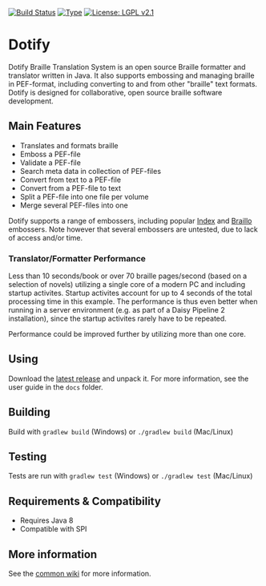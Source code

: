 [![Build Status](https://travis-ci.com/brailleapps/dotify-cli.svg?branch=master)](https://travis-ci.com/brailleapps/dotify-cli)
[![Type](https://img.shields.io/badge/type-application-blue.svg)](https://github.com/brailleapps/wiki/wiki/Types)
[![License: LGPL v2.1](https://img.shields.io/badge/License-LGPL%20v2%2E1%20%28or%20later%29-blue.svg)](https://www.gnu.org/licenses/lgpl-2.1)

# Dotify
Dotify Braille Translation System is an open source Braille formatter and translator written in Java. It also supports embossing and managing braille in PEF-format, including converting to and from other "braille" text formats.
Dotify is designed for collaborative, open source braille software development.

## Main Features ##
  * Translates and formats braille
  * Emboss a PEF-file
  * Validate a PEF-file
  * Search meta data in collection of PEF-files
  * Convert from text to a PEF-file
  * Convert from a PEF-file to text
  * Split a PEF-file into one file per volume
  * Merge several PEF-files into one

Dotify supports a range of embossers, including popular [Index](http://www.indexbraille.com/) and [Braillo](http://www.braillo.com/) embossers. Note however that several embossers are untested, due to lack of access and/or time.

### Translator/Formatter Performance ###
Less than 10 seconds/book or over 70 braille pages/second (based on a selection of novels) utilizing a single core of a modern PC and including startup activites. Startup activites account for up to 4 seconds of the total processing time in this example. The performance is thus even better when running in a server environment (e.g. as part of a Daisy Pipeline 2 installation), since the startup activites rarely have to be repeated. 

Performance could be improved further by utilizing more than one core.

## Using ##
Download the [latest release](https://github.com/brailleapps/dotify-cli/releases) and unpack it. For more information, see the user guide
in the `docs` folder.

## Building ##
Build with `gradlew build` (Windows) or `./gradlew build` (Mac/Linux)

## Testing ##
Tests are run with `gradlew test` (Windows) or `./gradlew test` (Mac/Linux)

## Requirements & Compatibility ##
* Requires Java 8
* Compatible with SPI

## More information ##
See the [common wiki](https://github.com/brailleapps/wiki/wiki) for more information.
